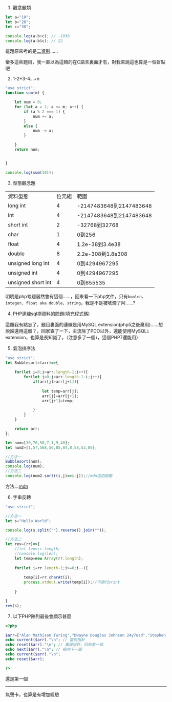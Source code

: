 1. 觀念題類

```javascript
let a="10";
let b="20";
let c="30";

console.log(a-b+c); // -1030
console.log(a-b&c); // 22
```

這題原來考的是[二進制](https://developer.mozilla.org/en-US/docs/Web/JavaScript/Reference/Operators/Bitwise_Operators "mdn")......

蠻多這些題目，我一直以為這類的在C語言裏面才有，對我來說這也算是一個盲點吧

2. 1-2+3-4...+n

```javascript
"use strict";
function sum(m) {

    let num = 0;
    for (let a = 1; a <= m; a++) {
        if (a % 2 === 1) {
            num += a;
        }
        else {
            num -= a;
        }

    }
    return num;


}

console.log(sum(10));
```

3. 型態觀念題

<table>
    <tr>
        <td>資料型態</td>
        <td>位元組</td>
        <td>範圍</td>
    </tr>
    <tr>
        <td>long int</td>
        <td>4</td>
        <td>-2147483648到2147483648</td>
    </tr>
    <tr>
    <td>int</td>
    <td>4</td>
    <td>-2147483648到2147483648</td>    
    </tr>
    <tr>
    <td>short int</td>
    <td>2</td>
    <td>-32768到32768</td>    
    </tr>
    <tr>
    <td>char</td>
    <td>1</td>
    <td>0到256</td>    
    </tr>
    <tr>
    <td>float</td>
    <td>4</td>
    <td>1.2e-38到3.4e38</td>    
    </tr>
    <tr>
    <td>double</td>
    <td>8</td>
    <td>2.2e-308到1.8e308</td>    
    </tr>
    <tr>
    <td>unsigned long int</td>
    <td>4</td>
    <td>0到4294967295</td>    
    </tr>
    <tr>
    <td>unsigned int</td>
    <td>4</td>
    <td>0到4294967295</td>    
    </tr>
    <tr>
    <td>unsigned short int</td>
    <td>4</td>
    <td>0到655535</td>    
    </tr>
</table>

明明是php考題居然會有這個......，回來看一下php文件，只有`boolen`、`integer`、`float aka double`、`string`，我是不是被唬爛了阿......?

4. PHP連線sql撈資料的問題(填充程式碼)

這題我有點忘了，題目裏面的連線是用MySQL extension(php5之後棄用)......想說誰還用這個？，回家查了一下，主流除了PDO以外，還能使用MySQL`i` extension，也算是長知識了。（注意多了一個`i`，這個PHP7還能用）        

5. 氣泡排序法
```javascript
"use strict";
let Bubblesort=(arr)=>{
    
    for(let i=0;i<arr.length-1;i++){
        for(let j=0;j<arr.length-1-i;j++){
            if(arr[j]>arr[j+1]){
        
                let temp=arr[j];
                arr[j]=arr[j+1];
                arr[j+1]=temp;

            }
        }
    }

    return arr;
};

let num=[30,70,50,7,1,9,40];
let num2=[1,57,568,56,85,84,8,58,53,86];

//方法一
Bubblesort(num);
console.log(num);
//方法二
console.log(num2.sort((i,j)=>i-j));//mdn這招超酷
```
方法二[mdn](https://developer.mozilla.org/zh-TW/docs/Web/JavaScript/Reference/Global_Objects/Array/sort "sort")     

       
6. 字串反轉

```javascript
"use strict";

//方法一
let s="Hello World";

console.log(s.split("").reverse().join(""));

//方法二
let rev=(rr)=>{
    //let len=rr.length;
    //console.log(len);
    let temp=new Array(rr.length);
    
    for(let i=rr.length-1;i>=0;i--){
        
        temp[i]=rr.charAt(i);
        process.stdout.write(temp[i]);//不換行print
        
    }

}
rev(s);
```
7. 以下PHP陣列最後會顯示甚麼
```php
<?php

$arr=["Alan Mathison Turing","Dwayne Douglas Johnson 24y7usd","Stephen William Hawking3/14"];
echo current($arr)."\n"; // 當前指針
echo reset($arr)."\n"; // 重設指針，回到第一個
echo next($arr)."\n"; // 指向下一個
echo current($arr)."\n";
echo reset($arr);

?>
```
還是第一個

***

無聲卡，也算是有增加經驗
